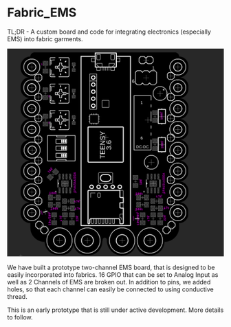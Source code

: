 # Fabric_EMS

TL;DR - A custom board and code for integrating electronics (especially EMS) into fabric garments.

![](Hardware/Capture2.PNG)

We have built a prototype two-channel EMS board, that is designed to be easily incorporated into fabrics.
16 GPIO that can be set to Analog Input as well as 2 Channels of EMS are broken out. In addition to pins, we added holes, so that each channel can easily be connected to using conductive thread. 

This is an early prototype that is still under active development. More details to follow.
